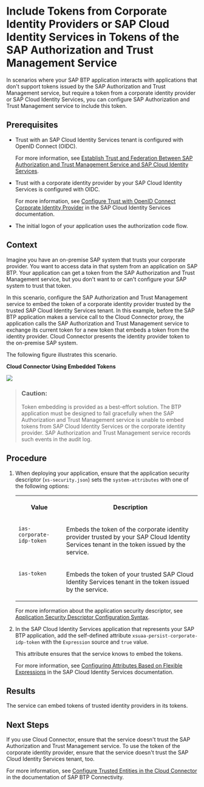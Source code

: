 <!-- loio8dc480a09e77437580cf0d85b82dbe8e -->

# Include Tokens from Corporate Identity Providers or SAP Cloud Identity Services in Tokens of the SAP Authorization and Trust Management Service

In scenarios where your SAP BTP application interacts with applications that don't support tokens issued by the SAP Authorization and Trust Management service, but require a token from a corporate identity provider or SAP Cloud Identity Services, you can configure SAP Authorization and Trust Management service to include this token.



<a name="loio8dc480a09e77437580cf0d85b82dbe8e__prereq_rn1_zzp_nwb"/>

## Prerequisites

-   Trust with an SAP Cloud Identity Services tenant is configured with OpenID Connect \(OIDC\).

    For more information, see [Establish Trust and Federation Between SAP Authorization and Trust Management Service and SAP Cloud Identity Services](../50-administration-and-ops/establish-trust-and-federation-between-sap-authorization-and-trust-management-service-a-161f8f0.md).

-   Trust with a corporate identity provider by your SAP Cloud Identity Services is configured with OIDC.

    For more information, see [Configure Trust with OpenID Connect Corporate Identity Provider](https://help.sap.com/docs/IDENTITY_AUTHENTICATION/6d6d63354d1242d185ab4830fc04feb1/8ff83a12bbb8491c9558d635d6bbb287.html) in the SAP Cloud Identity Services documentation.

-   The initial logon of your application uses the authorization code flow.




<a name="loio8dc480a09e77437580cf0d85b82dbe8e__context_emz_zzp_nwb"/>

## Context

Imagine you have an on-premise SAP system that trusts your corporate provider. You want to access data in that system from an application on SAP BTP. Your application can get a token from the SAP Authorization and Trust Management service, but you don't want to or can't configure your SAP system to trust that token.

In this scenario, configure the SAP Authorization and Trust Management service to embed the token of a corporate identity provider trusted by the trusted SAP Cloud Identity Services tenant. In this example, before the SAP BTP application makes a service call to the Cloud Connector proxy, the application calls the SAP Authorization and Trust Management service to exchange its current token for a new token that embeds a token from the identity provider. Cloud Connector presents the identity provider token to the on-premise SAP system.

The following figure illustrates this scenario.

  
  
**Cloud Connector Using Embedded Tokens**



![](images/embedded-idp-token_55063cb.png)

> ### Caution:  
> Token embedding is provided as a best-effort solution. The BTP application must be designed to fail gracefully when the SAP Authorization and Trust Management service is unable to embed tokens from SAP Cloud Identity Services or the corporate identity provider. SAP Authorization and Trust Management service records such events in the audit log.



<a name="loio8dc480a09e77437580cf0d85b82dbe8e__steps_xcn_b1q_nwb"/>

## Procedure

1.  When deploying your application, ensure that the application security descriptor \(`xs-security.json`\) sets the `system-attributes` with one of the following options:


    <table>
    <tr>
    <th valign="top">

    Value
    
    </th>
    <th valign="top">

    Description
    
    </th>
    </tr>
    <tr>
    <td valign="top">
    
    `ias-corporate-idp-token`
    
    </td>
    <td valign="top">
    
    Embeds the token of the corporate identity provider trusted by your SAP Cloud Identity Services tenant in the token issued by the service.
    
    </td>
    </tr>
    <tr>
    <td valign="top">
    
    `ias-token`
    
    </td>
    <td valign="top">
    
    Embeds the token of your trusted SAP Cloud Identity Services tenant in the token issued by the service.
    
    </td>
    </tr>
    </table>
    
    For more information about the application security descriptor, see [Application Security Descriptor Configuration Syntax](application-security-descriptor-configuration-syntax-517895a.md).

2.  In the SAP Cloud Identity Services application that represents your SAP BTP application, add the self-defined attribute `xsuaa-persist-corporate-idp-token` with the `Expression` source and `true` value.

    This attribute ensures that the service knows to embed the tokens.

    For more information, see [Configuring Attributes Based on Flexible Expressions](https://help.sap.com/docs/IDENTITY_AUTHENTICATION/6d6d63354d1242d185ab4830fc04feb1/a2f1e4692e7d4379ab82144ab309e7b3.html) in the SAP Cloud Identity Services documentation.




<a name="loio8dc480a09e77437580cf0d85b82dbe8e__result_cgh_t4q_nwb"/>

## Results

The service can embed tokens of trusted identity providers in its tokens.



<a name="loio8dc480a09e77437580cf0d85b82dbe8e__postreq_gln_t4q_nwb"/>

## Next Steps

If you use Cloud Connector, ensure that the service doesn't trust the SAP Authorization and Trust Management service. To use the token of the corporate identity provider, ensure that the service doesn't trust the SAP Cloud Identity Services tenant, too.

For more information, see [Configure Trusted Entities in the Cloud Connector](https://help.sap.com/docs/CP_CONNECTIVITY/cca91383641e40ffbe03bdc78f00f681/a4ee70f0274248f8bbc7594179ef948d.html#configure-trusted-entities-in-the-cloud-connector) in the documentation of SAP BTP Connectivity.

